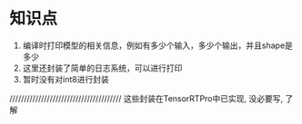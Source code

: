 # 知识点
1. 编译时打印模型的相关信息，例如有多少个输入，多少个输出，并且shape是多少
2. 这里还封装了简单的日志系统，可以进行打印
3. 暂时没有对int8进行封装

///////////////////////////////////////
这些封装在TensorRTPro中已实现, 没必要写, 了解
